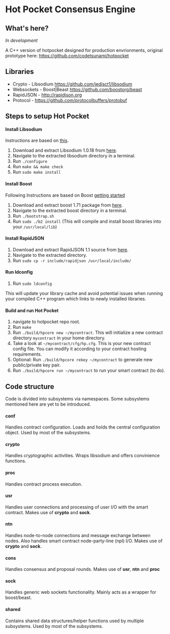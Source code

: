 # Hot Pocket Consensus Engine

## What's here?
*In development*

A C++ version of hotpocket designed for production envrionments, original prototype here: https://github.com/codetsunami/hotpocket

## Libraries
* Crypto - Libsodium https://github.com/jedisct1/libsodium
* Websockets - Boost|Beast https://github.com/boostorg/beast
* RapidJSON - http://rapidjson.org
* Protocol - https://github.com/protocolbuffers/protobuf

## Steps to setup Hot Pocket

#### Install Libsodium
Instructions are based on [this](https://libsodium.gitbook.io/doc/installation).

1. Download and extract Libsodium 1.0.18 from [here](https://download.libsodium.org/libsodium/releases/libsodium-1.0.18-stable.tar.gz).
2. Navigate to the extracted libsodium directory in a terminal.
3. Run `./configure`
4. Run `make && make check`
5. Run `sudo make install`

#### Install Boost
Following Instructions are based on Boost [getting started](https://www.boost.org/doc/libs/1_71_0/more/getting_started/unix-variants.html#prepare-to-use-a-boost-library-binary)

1. Download and extract boost 1.71 package from [here](https://www.boost.org/users/history/version_1_71_0.html).
2. Navigate to the extracted boost directory in a terminal.
3. Run `./bootstrap.sh`
4. Run `sudo ./b2 install` (This will compile and install boost libraries into your `/usr/local/lib`)

#### Install RapidJSON
1. Download and extract RapidJSON 1.1 source from [here](https://github.com/Tencent/rapidjson/archive/v1.1.0.tar.gz).
2. Navigate to the extracted directory.
3. Run `sudo cp -r include/rapidjson /usr/local/include/`

#### Run ldconfig
1. Run `sudo ldconfig`

This will update your library cache and avoid potential issues when running your compiled C++ program which links to newly installed libraries.

#### Build and run Hot Pocket
1. navigate to hotpocket repo root.
2. Run `make`
3. Run `./build/hpcore new ~/mycontract`. This will initialize a new contract directory `mycontract` in your home directory.
4. Take a look at `~/mycontract/cfg/hp.cfg`. This is your new contract config file. You can modify it according to your contract hosting requirements.
5. Optional: Run `./build/hpcore rekey ~/mycontract` to generate new public/private key pair.
6. Run `./build/hpcore run ~/mycontract` to run your smart contract (to do).

## Code structure
Code is divided into subsystems via namespaces. Some subsystems mentioned here are yet to be introduced.

#### conf
Handles contract configuration. Loads and holds the central configuration object. Used by most of the subsystems.

#### crypto
Handles cryptographic activities. Wraps libsodium and offers convinience functions.

#### proc
Handles contract process execution.

#### usr
Handles user connections and processing of user I/O with the smart contract. Makes use of **crypto** and **sock**.

#### ntn
Handles node-to-node connections and message exchange between nodes. Also handles smart contract node-party-line (npl) I/O. Makes use of **crypto** and **sock**.

#### cons
Handles consensus and proposal rounds. Makes use of **usr**, **ntn** and **proc**

#### sock
Handles generic web sockets functionality. Mainly acts as a wrapper for boost/beast.

#### shared
Contains shared data structures/helper functions used by multiple subsystems. Used by most of the subsystems.